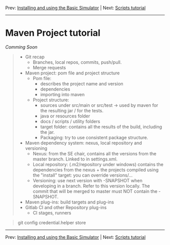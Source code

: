 Prev: [Installing and using the Basic Simulator](docs/usage.md)    |    Next: [Scripts tutorial](docs/scripts.md)

---


# Maven Project tutorial

*Comming Soon*

> - Git recap
>   - Branches, local repos, commits, push/pull.
>   - Merge requests
> - Maven project: pom file and project structure
>   - Pom file: 
>     - describes the project name and version
>     - dependencies
>     - importing into maven
>   - Project structure:
>     - sources under src/main or src/test -> used by maven for the resulting jar / for the tests.
>     - java or resources folder
>     - docs / scripts / utility folders
>     - target folder: contains all the results of the build, including the jar.
>     - Packaging: try to use consistent package structure.
> - Maven dependency system: nexus, local repository and versioning
>   - Nexus: from the SE chair, contains all the versions from the master branch. Linked to in settings.xml.
>   - Local repository: (.m2/repository under windows) contains the dependencies from the nexus + the projects compiled using the "install" target: you can override versions/...
>   - Versioning: use next version with -SNAPSHOT when developing in a branch. Refer to this version locally. The commit that will be merged to master must NOT contain the -SNAPSHOT.
> - Maven plug-ins: build targets and plug-ins
> - Gitlab CI and other Repository plug-ins
>   - CI stages, runners

> git config credential.helper store


---

Prev: [Installing and using the Basic Simulator](docs/usage.md)    |    Next: [Scripts tutorial](docs/scripts.md)
